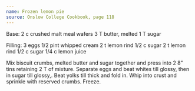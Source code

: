 ```yaml
---
name: Frozen lemon pie
source: Onslow College Cookbook, page 118
---
```


Base:
2 c crushed malt meal wafers
3 T butter, melted
1 T sugar

Filling:
3 eggs
1/2 pint whipped cream
2 t lemon rind
1/2 c sugar
2 t lemon rind
1/2 c sugar
1/4 c lemon juice

Mix biscuit crumbs, melted butter and sugar together and press into 2 8" tins retaining 2 T of mixture.  Separate eggs and beat whites till glossy, then in sugar till glossy,.  Beat yolks till thick and fold in.  Whip into crust and sprinkle with reserved crumbs.  Freeze.

